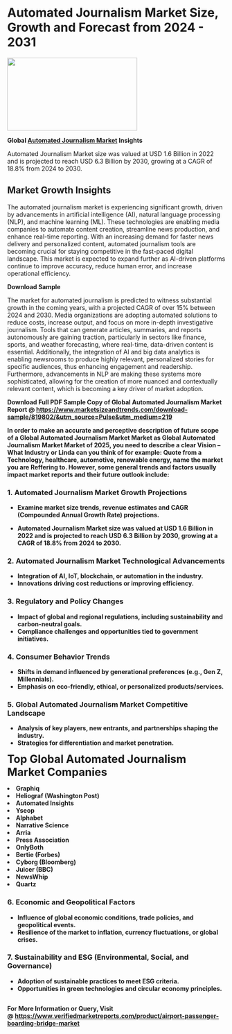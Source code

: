 <H1>Automated Journalism Market Size, Growth and Forecast from 2024 - 2031</H1><img class="aligncenter size-medium wp-image-584254" src="https://thirdeyenews.in/wp-content/uploads/2024/09/Global-Market-Research-300x168.jpeg" alt="" width="300" height="168" /><p><strong>Global&nbsp;<a href="https://www.marketsizeandtrends.com/download-sample/819802/&amp;utm_source=Pulse&amp;utm_medium=219">Automated Journalism Market</a> Insights</strong></p><p>Automated Journalism Market size was valued at USD 1.6 Billion in 2022 and is projected to reach USD 6.3 Billion by 2030, growing at a CAGR of 18.8% from 2024 to 2030.</p><p><h2>Market Growth Insights</h2> <p>The automated journalism market is experiencing significant growth, driven by advancements in artificial intelligence (AI), natural language processing (NLP), and machine learning (ML). These technologies are enabling media companies to automate content creation, streamline news production, and enhance real-time reporting. With an increasing demand for faster news delivery and personalized content, automated journalism tools are becoming crucial for staying competitive in the fast-paced digital landscape. This market is expected to expand further as AI-driven platforms continue to improve accuracy, reduce human error, and increase operational efficiency.</p> <p><strong>Download Sample</strong></p> <p>The market for automated journalism is predicted to witness substantial growth in the coming years, with a projected CAGR of over 15% between 2024 and 2030. Media organizations are adopting automated solutions to reduce costs, increase output, and focus on more in-depth investigative journalism. Tools that can generate articles, summaries, and reports autonomously are gaining traction, particularly in sectors like finance, sports, and weather forecasting, where real-time, data-driven content is essential. Additionally, the integration of AI and big data analytics is enabling newsrooms to produce highly relevant, personalized stories for specific audiences, thus enhancing engagement and readership. Furthermore, advancements in NLP are making these systems more sophisticated, allowing for the creation of more nuanced and contextually relevant content, which is becoming a key driver of market adoption.</p> <p><strong></p><p><span class=""><strong>Download Full PDF Sample Copy of Global Automated Journalism Market Report</strong> @ <a href="https://www.marketsizeandtrends.com/download-sample/819802/&amp;utm_source=Pulse&amp;utm_medium=219" target="_blank">https://www.marketsizeandtrends.com/download-sample/819802/&amp;utm_source=Pulse&amp;utm_medium=219</a></span></p><p>In order to make an accurate and perceptive description of future scope of a Global&nbsp;Automated Journalism Market Market as Global&nbsp;Automated Journalism Market Market of 2025, you need to describe a clear Vision &ndash; What Industry or Linda can you think of for example: Quote from a Technology, healthcare, automotive, renewable energy, name the market you are Reffering to. However, some general trends and factors usually impact market reports and their future outlook include:</p><h3>1.&nbsp;<strong>Automated Journalism Market Growth Projections</strong></h3><ul><li>Examine market size trends, revenue estimates and CAGR (Compounded Annual Growth Rate) projections.</li><li><p>Automated Journalism Market size was valued at USD 1.6 Billion in 2022 and is projected to reach USD 6.3 Billion by 2030, growing at a CAGR of 18.8% from 2024 to 2030.</p></li></ul><h3>2.&nbsp;<strong>Automated Journalism Market Technological Advancements</strong></h3><ul><li>Integration of AI, IoT, blockchain, or automation in the industry.</li><li>Innovations driving cost reductions or improving efficiency.</li></ul><h3>3.&nbsp;<strong>Regulatory and Policy Changes</strong></h3><ul><li>Impact of global and regional regulations, including sustainability and carbon-neutral goals.</li><li>Compliance challenges and opportunities tied to government initiatives.</li></ul><h3>4.&nbsp;<strong>Consumer Behavior Trends</strong></h3><ul><li>Shifts in demand influenced by generational preferences (e.g., Gen Z, Millennials).</li><li>Emphasis on eco-friendly, ethical, or personalized products/services.</li></ul><h3>5.&nbsp;<strong>Global Automated Journalism Market Competitive Landscape</strong></h3><ul><li>Analysis of key players, new entrants, and partnerships shaping the industry.</li><li>Strategies for differentiation and market penetration.</li></ul><p data-pm-slice="1 1 []"><span style="color: inherit; font-family: inherit; font-size: 25px;">Top Global Automated Journalism Market Companies</span></p><div class="" data-test-id=""><p><li>Graphiq</li><li> Heliograf (Washington Post)</li><li> Automated Insights</li><li> Yseop</li><li> Alphabet</li><li> Narrative Science</li><li> Arria</li><li> Press Association</li><li> OnlyBoth</li><li> Bertie (Forbes)</li><li> Cyborg (Bloomberg)</li><li> Juicer (BBC)</li><li> NewsWhip</li><li> Quartz</li></p></div><h3>6.&nbsp;<strong>Economic and Geopolitical Factors</strong></h3><ul><li>Influence of global economic conditions, trade policies, and geopolitical events.</li><li>Resilience of the market to inflation, currency fluctuations, or global crises.</li></ul><h3>7.&nbsp;<strong>Sustainability and ESG (Environmental, Social, and Governance)</strong></h3><ul><li>Adoption of sustainable practices to meet ESG criteria.</li><li>Opportunities in green technologies and circular economy principles.</li></ul><h2><strong style="font-size: 14px;">For More Information or Query, Visit @&nbsp;</strong><a style="background-color: #ffffff; font-size: 14px;" href="https://www.marketsizeandtrends.com/report/automated-journalism-market/" target="_blank">https://www.verifiedmarketreports.com/product/airport-passenger-boarding-bridge-market</a></h2>
